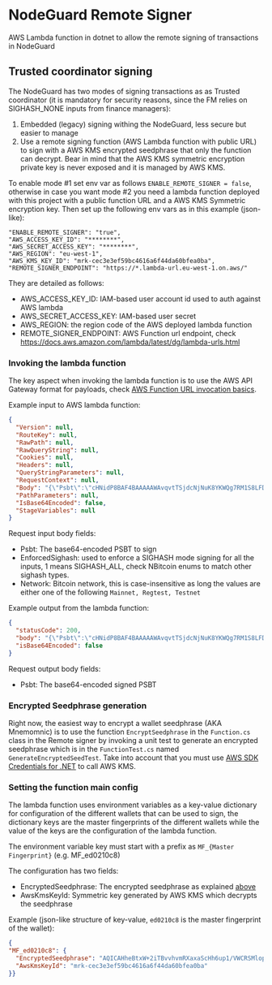 # NodeGuard Remote Signer
AWS Lambda function in dotnet to allow the remote signing of transactions in NodeGuard

## Trusted coordinator signing
The NodeGuard has two modes of signing transactions as as Trusted coordinator (it is mandatory for security reasons, since the FM relies on SIGHASH_NONE inputs from finance managers):
1. Embedded (legacy) signing withing the NodeGuard, less secure but easier to manage
2. Use a remote signing function (AWS Lambda function with public URL) to sign with a AWS KMS encrypted seedphrase that only the function can decrypt. Bear in mind that the AWS KMS symmetric encryption private key is never exposed and it is managed by AWS KMS.

To enable mode #1 set env var as follows `ENABLE_REMOTE_SIGNER = false`, otherwise in case you want mode #2 you need a lambda function deployed with this project with a public function URL and a AWS KMS Symmetric encryption key. Then set up the following env vars as in this example (json-like):
```
"ENABLE_REMOTE_SIGNER": "true",
"AWS_ACCESS_KEY_ID": "********",
"AWS_SECRET_ACCESS_KEY": "********",
"AWS_REGION": "eu-west-1",
"AWS_KMS_KEY_ID": "mrk-cec3e3ef59bc4616a6f44da60bfea0ba", 
"REMOTE_SIGNER_ENDPOINT": "https://*.lambda-url.eu-west-1.on.aws/"
```
They are detailed as follows:
- AWS_ACCESS_KEY_ID:  IAM-based user account id used to auth against AWS lambda
- AWS_SECRET_ACCESS_KEY: IAM-based user secret
- AWS_REGION: the region code of the AWS deployed lambda function
- REMOTE_SIGNER_ENDPOINT: AWS Function url endpoint, check https://docs.aws.amazon.com/lambda/latest/dg/lambda-urls.html

### Invoking the lambda function

The key aspect when invoking the lambda function is to use the AWS API Gateway format for payloads, check [AWS Function URL invocation basics](https://docs.aws.amazon.com/lambda/latest/dg/urls-invocation.html).


Example input to AWS lambda function:
```json
{
  "Version": null,
  "RouteKey": null,
  "RawPath": null,
  "RawQueryString": null,
  "Cookies": null,
  "Headers": null,
  "QueryStringParameters": null,
  "RequestContext": null,
  "Body": "{\"Psbt\":\"cHNidP8BAF4BAAAAAWAvqvtTSjdcNjNuK8YKWQg7RM1S8LFDdIXg3KU34l6/AQAAAAD/////AYSRNXcAAAAAIgAguNLINpkV//IIFd1ti2ig15\\u002B6mPOhNWykV0mwsneO9FcAAAAATwEENYfPAy8RJCyAAAAB/DvuQjoBjOttImoGYyiO0Pte4PqdeQqzcNAw4Ecw5sgDgI4uHNSCvdBxlpQ8WoEz0WmvhgIra7A4F3FkTsB0RNcQH8zk3jAAAIABAACAAQAAgE8BBDWHzwNWrAP0gAAAAfkIrkpmsP\\u002BhqxS1WvDOSPKnAiXLkBCQLWkBr5C5Po\\u002BBAlGvFeBbuLfqwYlbP19H/\\u002B/s2DIaAu8iKY\\u002BJ0KIDffBgEGDzoLMwAACAAQAAgAEAAIBPAQQ1h88DfblGjYAAAAH1InDHaHo6\\u002BzUe9PG5owwQ87bTkhcGg66pSIwTmhHJmAMiI4UjOOpn\\u002B/2Nw1KrJiXnmid2RiEja/HAITCQ00ienxDtAhDIMAAAgAEAAIABAACAAAEBKwCUNXcAAAAAIgAgs1MYpDJWIIGz/LeRwb5D/c1wgjKmSotvf8QyY3nsEMQiAgLYVMVgz\\u002BbATgvrRDQbanlASVXtiUwPt9yCgkQfv2kssUcwRAIgKsJYoVeZWSHLhJIIELCGqDZXBWF2JcYFgYUbTSg31gYCIAbh5LXC9mmOKmqjB3kW3rgBbHrht4B3Vz5jDXmrS\\u002Bn7AgEDBAIAAAABBWlSIQLYVMVgz\\u002BbATgvrRDQbanlASVXtiUwPt9yCgkQfv2kssSEDAmf/CxGXSG9xiPljcG/e5CXFnnukFn0pJ64Q9U2aNL8hAxpTd/JawX43QWk3yFK6wOPpsRK931hHnT2R2BYwsouPU64iBgLYVMVgz\\u002BbATgvrRDQbanlASVXtiUwPt9yCgkQfv2kssRgfzOTeMAAAgAEAAIABAACAAAAAAAAAAAAiBgMCZ/8LEZdIb3GI\\u002BWNwb97kJcWee6QWfSknrhD1TZo0vxhg86CzMAAAgAEAAIABAACAAAAAAAAAAAAiBgMaU3fyWsF\\u002BN0FpN8hSusDj6bESvd9YR509kdgWMLKLjxjtAhDIMAAAgAEAAIABAACAAAAAAAAAAAAAAA==\",\"EnforcedSighash\":1,\"Network\":\"Regtest\"}",
  "PathParameters": null,
  "IsBase64Encoded": false,
  "StageVariables": null
}
```
Request input body fields:
- Psbt: The base64-encoded PSBT to sign
- EnforcedSighash: used to enforce a SIGHASH mode signing for all the inputs, 1 means SIGHASH_ALL, check NBitcoin enums to match other sighash types.
- Network: Bitcoin network, this is case-insensitive as long the values are either one of the following `Mainnet, Regtest, Testnet`

Example output from the lambda function:

```json
{
  "statusCode": 200,
  "body": "{\"Psbt\":\"cHNidP8BAF4BAAAAAWAvqvtTSjdcNjNuK8YKWQg7RM1S8LFDdIXg3KU34l6/AQAAAAD/////AYSRNXcAAAAAIgAguNLINpkV//IIFd1ti2ig15\\u002B6mPOhNWykV0mwsneO9FcAAAAATwEENYfPAy8RJCyAAAAB/DvuQjoBjOttImoGYyiO0Pte4PqdeQqzcNAw4Ecw5sgDgI4uHNSCvdBxlpQ8WoEz0WmvhgIra7A4F3FkTsB0RNcQH8zk3jAAAIABAACAAQAAgE8BBDWHzwNWrAP0gAAAAfkIrkpmsP\\u002BhqxS1WvDOSPKnAiXLkBCQLWkBr5C5Po\\u002BBAlGvFeBbuLfqwYlbP19H/\\u002B/s2DIaAu8iKY\\u002BJ0KIDffBgEGDzoLMwAACAAQAAgAEAAIBPAQQ1h88DfblGjYAAAAH1InDHaHo6\\u002BzUe9PG5owwQ87bTkhcGg66pSIwTmhHJmAMiI4UjOOpn\\u002B/2Nw1KrJiXnmid2RiEja/HAITCQ00ienxDtAhDIMAAAgAEAAIABAACAAAEBKwCUNXcAAAAAIgAgs1MYpDJWIIGz/LeRwb5D/c1wgjKmSotvf8QyY3nsEMQBAwQBAAAAAQVpUiEC2FTFYM/mwE4L60Q0G2p5QElV7YlMD7fcgoJEH79pLLEhAwJn/wsRl0hvcYj5Y3Bv3uQlxZ57pBZ9KSeuEPVNmjS/IQMaU3fyWsF\\u002BN0FpN8hSusDj6bESvd9YR509kdgWMLKLj1OuIgIC2FTFYM/mwE4L60Q0G2p5QElV7YlMD7fcgoJEH79pLLFHMEQCICrCWKFXmVkhy4SSCBCwhqg2VwVhdiXGBYGFG00oN9YGAiAG4eS1wvZpjipqowd5Ft64AWx64beAd1c\\u002BYw15q0vp\\u002BwIiAgMaU3fyWsF\\u002BN0FpN8hSusDj6bESvd9YR509kdgWMLKLj0cwRAIgU0100AuYgFliCrcGHwN4nB5ZIPSTbGlFEyjuCccDgxICIBf3Zeqc\\u002B7g49r\\u002BnIYw7tFpo7Jt6RasMja2X3RJuy9Y/ASIGAthUxWDP5sBOC\\u002BtENBtqeUBJVe2JTA\\u002B33IKCRB\\u002B/aSyxGB/M5N4wAACAAQAAgAEAAIAAAAAAAAAAACIGAwJn/wsRl0hvcYj5Y3Bv3uQlxZ57pBZ9KSeuEPVNmjS/GGDzoLMwAACAAQAAgAEAAIAAAAAAAAAAACIGAxpTd/JawX43QWk3yFK6wOPpsRK931hHnT2R2BYwsouPGO0CEMgwAACAAQAAgAEAAIAAAAAAAAAAAAAA\"}",
  "isBase64Encoded": false
}
```

Request output body fields:
- Psbt: The base64-encoded signed PSBT

### Encrypted Seedphrase generation
Right now, the easiest way to encrypt a wallet seedphrase (AKA Mnemomnic) is to use the function `EncryptSeedphrase` in the `Function.cs` class in the Remote signer by invoking a unit test to generate an encrypted seedphrase which is in  the `FunctionTest.cs` named `GenerateEncryptedSeedTest`. Take into account that you must use [AWS SDK Credentials for .NET](https://docs.aws.amazon.com/sdk-for-net/v3/developer-guide/net-dg-config-creds.html) to call AWS KMS. 

### Setting the function main config
The lambda function uses environment variables as a key-value dictionary for configuration of the different wallets that can be used to sign, the dictionary keys are the master fingerprints of the different wallets while the value of the keys are the configuration of the lambda function.

The environment variable key must start with a prefix as `MF_{Master Fingerprint}` (e.g. MF_ed0210c8)

The configuration has two fields:
* EncryptedSeedphrase: The encrypted seedphrase as explained [above](#encrypted-seedphrase-generation)
* AwsKmsKeyId: Symmetric key generated by AWS KMS which decrypts the seedphrase

Example (json-like structure of key-value, `ed0210c8` is the master fingerprint of the wallet):
```json
{
"MF_ed0210c8": {
  "EncryptedSeedphrase": "AQICAHheBtxW+2iTBvvhvmRXaxaScHh6up1/VWCRSMlopexrdwE1C/ylXBL5pmjJ3P/UG7XnAAABBzCCAQMGCSqGSIb3DQEHBqCB9TCB8gIBADCB7AYJKoZIhvcNAQcBMB4GCWCGSAFlAwQBLjARBAxPlkxPX65p7aRcXykCARCAgb4En2Bb/nWQ6m4i3JDP+KGjaGDAVF4LR6+2Ljl7orp6pfZbCCxK6e89OBpJWi7elQM670vD/SWkYSZ9MUWUshU8n7NyBJZuZgBhtaH6j6yDhgHtBv7cwJngv0d72QEaTrH2YqLCVuoddEKEpB13ezfkf56230QD134kcJze4fITQGA6sXxQ0x+WjKOeYltpB+Shk4+kaNja42ZM0MMjyrMOmQtXCkgdoTUVi6twiqU+qr8mQEEq0aNdZzlLCI/v",
  "AwsKmsKeyId": "mrk-cec3e3ef59bc4616a6f44da60bfea0ba"
}}
```
